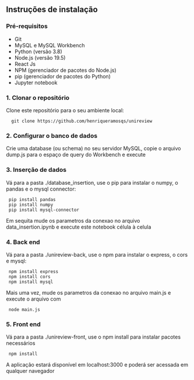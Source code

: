 
## Instruções de instalação
### Pré-requisitos

- Git
- MySQL e MySQL Workbench
- Python (versão 3.8)
- Node.js (versão 19.5)
- React Js
- NPM (gerenciador de pacotes do Node.js)
- pip (gerenciador de pacotes do Python)
- Jupyter notebook


### 1. Clonar o repositório

Clone este repositório para o seu ambiente local:

 ```
   git clone https://github.com/henriqueramosqs/unireview
 ```

### 2. Configurar o banco de dados

Crie uma database (ou schema) no seu servidor MySQL, copie o arquivo dump.js para o espaço de query
do Workbench e execute

### 3. Inserção de dados
Vá para a pasta ./database_insertion, use o pip para instalar o numpy, o pandas e o mysql connector:

 ```
  pip install pandas 
  pip install numpy
  pip install mysql-connector
 ```

Em sequita mude os parametros da conexao no arquivo data_insertion.ipynb e execute este notebook célula à celula

### 4. Back end

Vá para a pasta ./unireview-back, use o npm para instalar o express, o cors e mysql:

 ```
  npm install express
  npm install cors
  npm install mysql
 ```

Mais uma vez, mude os parametros da conexao no arquivo main.js e execute o arquivo com
 ```
  node main.js
 ```
### 5. Front end

Vá para a pasta ./unireview-front, use o npm install para instalar pacotes necessários

 ```
  npm install
 ```

 A aplicação estará disponível em localhost:3000 e poderá ser acessada em qualquer navegador



